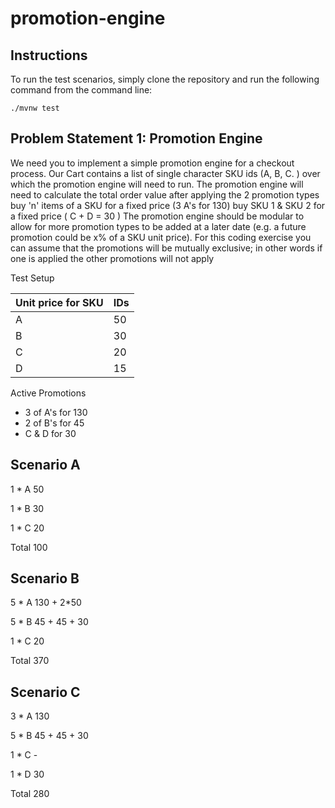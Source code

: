 # promotion-engine
Instructions
-----------
To run the test scenarios, simply clone the repository and run the following command from the command line:
```
./mvnw test
```

Problem Statement 1: Promotion Engine
-----------
We need you to implement a simple promotion engine for a checkout process. Our Cart contains a list of single character SKU ids (A, B, C.	) over which the promotion engine will need to run.
The promotion engine will need to calculate the total order value after applying the 2 promotion types
buy 'n' items of a SKU for a fixed price (3 A's for 130)
buy SKU 1 & SKU 2 for a fixed price ( C + D = 30 )
The promotion engine should be modular to allow for more promotion types to be added at a later date (e.g. a future promotion could be x% of a SKU unit price). For this coding exercise you can assume that the promotions will be mutually exclusive; in other words if one is applied the other promotions will not apply

Test Setup

| Unit price for SKU       | IDs |
| ----------- | ----------- |
| A   | 50       |
| B   | 30        |
| C   | 20        |
| D   | 15        |


Active Promotions 
* 3 of A's for 130
* 2 of B's for 45 
* C & D for 30

Scenario A
-----------
1 * A 50

1 * B 30

1 * C 20

Total 100

Scenario B
-----------

5 * A 130 + 2*50

5 * B 45 + 45 + 30

1 * C 20

Total 370

Scenario C
-----------

3 * A 130

5 * B 45 + 45 + 30

1 * C -

1 * D 30

Total 280



